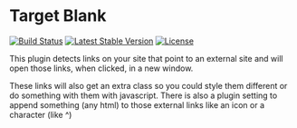Target Blank
============

[![Build Status](https://scrutinizer-ci.com/g/ColdTrick/target_blank/badges/build.png?b=master)](https://scrutinizer-ci.com/g/ColdTrick/target_blank/build-status/master)
[![Latest Stable Version](https://poser.pugx.org/coldtrick/target_blank/v/stable.svg)](https://packagist.org/packages/coldtrick/target_blank)
[![License](https://poser.pugx.org/coldtrick/target_blank/license.svg)](https://packagist.org/packages/coldtrick/target_blank)

This plugin detects links on your site that point to an external site and will open those links, when clicked, in a new window.

These links will also get an extra class so you could style them different or do something with them with javascript.
There is also a plugin setting to append something (any html) to those external links like an icon or a character (like ^)
